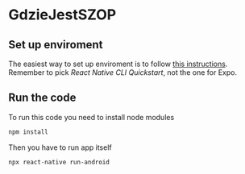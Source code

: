 # GdzieJestSZOP

## Set up enviroment

The easiest way to set up enviroment is to follow [this instructions](https://reactnative.dev/docs/environment-setup). Remember to pick _React Native CLI Quickstart_, not the one for Expo.

## Run the code

To run this code you need to install node modules

```bash
npm install
```

Then you have to run app itself

```bash
npx react-native run-android
```
